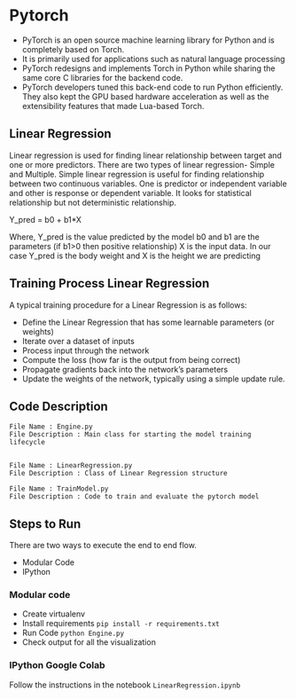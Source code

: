 # Pytorch

- PyTorch is an open source machine learning library for Python and is completely based on Torch. 
- It is primarily used for applications such as natural language processing
- PyTorch redesigns and implements Torch in Python while sharing the same core C libraries for the backend code.
- PyTorch developers tuned this back-end code to run Python efficiently. They also kept the GPU based hardware acceleration as well as the extensibility features that made Lua-based Torch.

## Linear Regression

Linear regression is used for finding linear relationship between target and one or more predictors. 
There are two types of linear regression- Simple and Multiple. Simple linear regression is useful for finding relationship between two continuous variables. One is predictor or independent variable and other is response or dependent variable. It looks for statistical relationship but not deterministic relationship. 

Y_pred = b0 + b1*X

Where, Y_pred is the value predicted by the model b0 and b1 are the parameters (if b1>0 then positive relationship) X is the input data.
In our case Y_pred is the body weight  and X is the height we are predicting


## Training Process Linear Regression

A typical training procedure for a Linear Regression is as follows:
- Define the Linear Regression that has some learnable parameters (or weights)
- Iterate over a dataset of inputs
- Process input through the network
- Compute the loss (how far is the output from being correct)
- Propagate gradients back into the network’s parameters
- Update the weights of the network, typically using a simple update rule.


## Code Description


    File Name : Engine.py
    File Description : Main class for starting the model training lifecycle


    File Name : LinearRegression.py
    File Description : Class of Linear Regression structure
    
    File Name : TrainModel.py
    File Description : Code to train and evaluate the pytorch model


## Steps to Run

There are two ways to execute the end to end flow.

- Modular Code
- IPython

### Modular code

- Create virtualenv
- Install requirements `pip install -r requirements.txt`
- Run Code `python Engine.py`
- Check output for all the visualization

### IPython Google Colab

Follow the instructions in the notebook `LinearRegression.ipynb`


